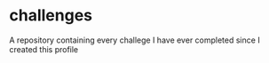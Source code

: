 # challenges
A repository containing every challege I have ever completed since I created this profile
